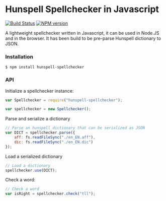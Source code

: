 # Hunspell Spellchecker in Javascript

[![Build Status](https://travis-ci.org/GitbookIO/hunspell-spellchecker.png?branch=master)](https://travis-ci.org/GitbookIO/hunspell-spellchecker)
[![NPM version](https://badge.fury.io/js/hunspell-spellchecker.svg)](http://badge.fury.io/js/hunspell-spellchecker)

A lightweight spellchecker written in Javascript, it can be used in Node.JS and in the browser. It has been build to be pre-parse Hunspell dictionary to JSON.

### Installation

```
$ npm install hunspell-spellchecker
```

### API

Initialize a spellchecker instance:

```js
var Spellchecker = require("hunspell-spellchecker");

var spellchecker = new Spellchecker();
```

Parse and serialize a dictionary

```js
// Parse an hunspell dictionary that can be serialized as JSON
var DICT = spellchecker.parse({
    aff: fs.readFileSync("./en_EN.aff"),
    dic: fs.readFileSync("./en_EN.dic")
});
```

Load a serialized dictionary

```js
// Load a dictionary
spellchecker.use(DICT);
```

Check a word:

```js
// Check a word
var isRight = spellchecker.check("tll");
```
